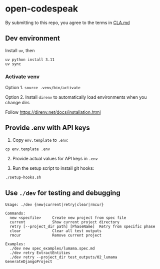 # open-codespeak

By submitting to this repo, you agree to the terms in [CLA.md](./CLA.md)

## Dev environment

Install `uv`, then

```
uv python install 3.11
uv sync
```

### Activate venv

Option 1. `source .venv/bin/activate`

Option 2. Install `direnv` to automatically load environments when you change dirs

Follow https://direnv.net/docs/installation.html

## Provide .env with API keys

1. Copy `env.template` to `.env`:

```
cp env.template .env
```

2. Provide actual values for API keys in `.env`

3. Run the setup script to install git hooks:

```bash
./setup-hooks.sh
```

## Use `./dev` for testing and debugging

```
Usage: ./dev {new|current|retry|clear|rmcur}

Commands:
  new <specfile>     Create new project from spec file
  current            Show current project directory
  retry [--project_dir path] [PhaseName]  Retry from specific phase
  clear              Clear all test outputs
  rmcur              Remove current project

Examples:
  ./dev new spec_examples/lumama.spec.md
  ./dev retry ExtractEntities
  ./dev retry --project_dir test_outputs/02_lumama GenerateDjangoProject
```